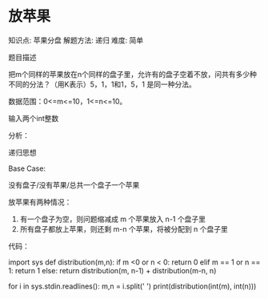 # 放苹果

知识点: 苹果分盘
解题方法: 递归
难度: 简单

题目描述

把m个同样的苹果放在n个同样的盘子里，允许有的盘子空着不放，问共有多少种不同的分法？（用K表示）5，1，1和1，5，1 是同一种分法。

数据范围：0<=m<=10，1<=n<=10。

输入两个int整数

分析：

递归思想

Base Case:

没有盘子/没有苹果/总共一个盘子一个苹果

放苹果有两种情况：

1. 有一个盘子为空，则问题缩减成 m 个苹果放入 n-1 个盘子里
2. 所有盘子都放上苹果，则还剩 m-n 个苹果，将被分配到 n 个盘子里

代码：

import sys
def distribution(m,n):
if m <0 or n < 0:
return 0
elif m == 1 or n == 1:
return 1
else:
return distribution(m, n-1) + distribution(m-n, n)

for i in sys.stdin.readlines():
m,n = i.split(' ')
print(distribution(int(m), int(n)))